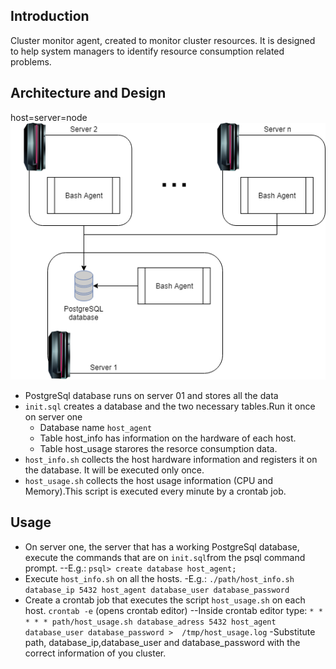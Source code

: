 ## Introduction
Cluster monitor agent, created to monitor cluster resources. 
It is designed to help system managers to identify resource consumption related problems.

## Architecture and Design
host=server=node
![alt text](https://raw.githubusercontent.com/andrenq/host_agent/master/Cluster.png)
- PostgreSql database runs on server 01 and stores all the data
- `init.sql` creates a database and the two necessary tables.Run it once on server one
    - Database name `host_agent`
    - Table host_info has information on the hardware of each host. 
    - Table host_usage starores the resorce consumption data.
- `host_info.sh` collects the host hardware information and registers it on the database. It will be executed only once.
- `host_usage.sh` collects the host usage information (CPU and Memory).This script is executed every minute by a crontab job.

## Usage
 - On server one, the server that has a working PostgreSql database, execute the commands that are on `init.sql`from the psql command prompt.
 --E.g.: `psql> create database host_agent;`
 - Execute `host_info.sh` on all the hosts.
 -E.g.: `./path/host_info.sh database_ip 5432 host_agent database_user database_password`
 - Create a crontab job that executes the script `host_usage.sh` on each host.
    `crontab -e` (opens crontab editor)
    --Inside crontab editor type:
        `* * * * * path/host_usage.sh database_adress 5432 host_agent database_user database_password >  /tmp/host_usage.log`
        -Substitute path, database_ip,database_user and database_password with the correct information of you cluster.
